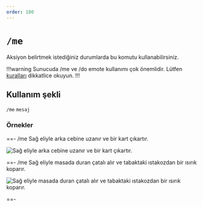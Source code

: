 ```yaml
---
order: 100
---
```


# `/me`

Aksiyon belirtmek istediğiniz durumlarda bu komutu kullanabilirsiniz.

!!!warning
Sunucuda /me ve /do emote kullanımı çok önemlidir. Lütfen [kuralları](/rules/ic/emotes.md#me-emote-kuralları-ve-kullanım-alanları) dikkatlice okuyun.
!!!

## Kullanım şekli

`/me` `mesaj`

### Örnekler

==- /me Sağ eliyle arka cebine uzanır ve bir kart çıkartır.

![Sağ eliyle arka cebine uzanır ve bir kart çıkartır.](https://cdn.eightbornv.com/2025/05/11/11-41-47_9982584224.jpg)

==- /me Sağ eliyle masada duran çatalı alır ve tabaktaki ıstakozdan bir ısırık koparır.

![Sağ eliyle masada duran çatalı alır ve tabaktaki ıstakozdan bir ısırık koparır.](https://cdn.eightbornv.com/2025/05/11/11-46-35_8472971138.jpg)

==-
